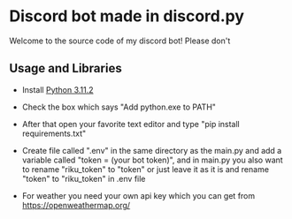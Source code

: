 # Discord bot made in discord.py

Welcome to the source code of my discord bot! Please don't

## Usage and Libraries
- Install [Python 3.11.2](https://www.python.org/ftp/python/3.11.2/python-3.11.2-amd64.exe)

- Check the box which says "Add python.exe to PATH"

- After that open your favorite text editor and type "pip install requirements.txt"

- Create file called ".env" in the same directory as the main.py and add a variable called "token = (your bot token)", and in main.py you also want to rename "riku_token" to "token" or just leave it as it is and rename "token" to "riku_token" in .env file

- For weather you need your own api key which you can get from https://openweathermap.org/
